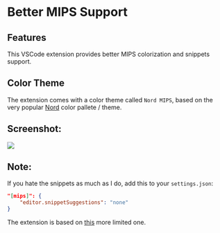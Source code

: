 # Better MIPS Support

## Features
This VSCode extension provides better MIPS colorization and snippets support.

## Color Theme
The extension comes with a color theme called `Nord MIPS`, based on the very popular [Nord](https://github.com/arcticicestudio/nord) color pallete / theme.

## Screenshot:

<img src="https://user-images.githubusercontent.com/10100323/52371323-32710380-2a23-11e9-81a7-ed6b107f307f.png">


## Note:
If you hate the snippets as much as I do, add this to your `settings.json`:

```json
"[mips]": {
    "editor.snippetSuggestions": "none"
}
```

The extension is based on [this](https://github.com/kdarkhan/vscode-mips-support) more limited one.
